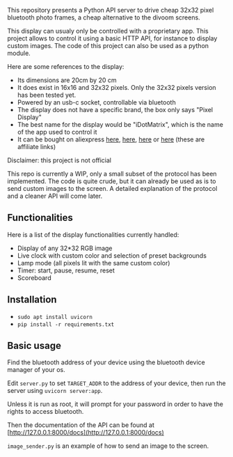 This repository presents a Python API server to drive cheap 32x32 pixel bluetooth photo frames, a cheap alternative to the divoom screens.

This display can usualy only be controlled with a proprietary app. This project allows to control it using a basic HTTP API, for instance to display custom images. The code of this project can also be used as a python module.

Here are some references to the display: 
- Its dimensions are 20cm by 20 cm
- It does exist in 16x16 and 32x32 pixels. Only the 32x32 pixels version has been tested yet.
- Powered by an usb-c socket, controllable via bluetooth
- The display does not have a specific brand, the box only says "Pixel Display"
- The best name for the display would be "iDotMatrix", which is the name of the app used to control it
- It can be bought on aliexpress [here](https://s.click.aliexpress.com/e/_DCVT4kf), [here](https://s.click.aliexpress.com/e/_DnccY5Z), [here](https://s.click.aliexpress.com/e/_DCFg67N) or [here](https://s.click.aliexpress.com/e/_DBHNuzh) (these are affiliate links)

Disclaimer: this project is not official



This repo is currently a WIP, only a small subset of the protocol has been implemented.
The code is quite crude, but it can already be used as is to send custom images to the screen. A detailed explanation of the protocol and a cleaner API will come later.

## Functionalities
 
Here is a list of the display functionalities currently handled:
- Display of any 32*32 RGB image
- Live clock with custom color and selection of preset backgrounds
- Lamp mode (all pixels lit with the same custom color)
- Timer: start, pause, resume, reset
- Scoreboard

## Installation

- `sudo apt install uvicorn`
- `pip install -r requirements.txt`

## Basic usage

Find the bluetooth address of your device using the bluetooth device manager of your os.

Edit `server.py` to set `TARGET_ADDR` to the address of your device, then run the server using `uvicorn server:app`.

Unless it is run as root, it will prompt for your password in order to have the rights to access bluetooth.

Then the documentation of the API can be found at [http://127.0.0.1:8000/docs](http://127.0.0.1:8000/docs)

`image_sender.py` is an example of how to send an image to the screen.


